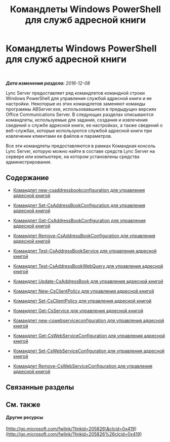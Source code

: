 ﻿---
title: Командлеты Windows PowerShell для служб адресной книги
TOCTitle: Командлеты Windows PowerShell для управления адресной книгой
ms:assetid: 73bfa949-5628-4156-ad20-fe07a0dc6216
ms:mtpsurl: https://technet.microsoft.com/ru-ru/library/Gg429708(v=OCS.15)
ms:contentKeyID: 49310175
ms.date: 12/10/2016
mtps_version: v=OCS.15
ms.translationtype: HT
---

# Командлеты Windows PowerShell для служб адресной книги

 

_**Дата изменения раздела:** 2016-12-08_

Lync Server предоставляет ряд командлетов командной строки Windows PowerShell для управления службой адресной книги и ее настройки. Некоторые из этих командлетов заменяют команды программы ABServer.exe, использовавшиеся в предыдущих версиях Office Communications Server. В следующих разделах описываются командлеты, используемые для задания, создания и извлечения сведений о службе адресной книги, ее настройках, а также сведений о веб-службах, которые используются службой адресной книги при извлечении клиентами ее файлов и параметров.

Все эти командлеты предоставляются в рамках Командная консоль Lync Server, которую можно найти в составе средств Lync Server на сервере или компьютере, на котором установлены средства администрирования.

## Содержание

  - [Командлет new-csaddressbookconfiguration для управления адресной книгой](lync-server-2013-new-csaddressbookconfiguration-for-address-book-management.md)

  - [Командлет Set-CsAddressBookConfiguration для управления адресной книгой](lync-server-2013-set-csaddressbookconfiguration-for-address-book-management.md)

  - [Командлет Get-CsAddressBookConfiguration для управления адресной книгой](lync-server-2013-get-csaddressbookconfiguration-for-address-book-management.md)

  - [Командлет Remove-CsAddressBookConfiguration для управления адресной книгой](lync-server-2013-remove-csaddressbookconfiguration-for-address-book-management.md)

  - [Командлет Test-CsAddressBookService для управления адресной книгой](lync-server-2013-test-csaddressbookservice-for-address-book-management.md)

  - [Командлет Test-CsAddressBookWebQuery для управления адресной книгой](lync-server-2013-test-csaddressbookwebquery-for-address-book-management.md)

  - [Командлет Update-CsAddressBook для управления адресной книгой](lync-server-2013-update-csaddressbook-for-address-book-management.md)

  - [Командлет New-CsClientPolicy для управления адресной книгой](lync-server-2013-new-csclientpolicy-for-address-book-management.md)

  - [Командлет Set-CsClientPolicy для управления адресной книгой](lync-server-2013-set-csclientpolicy-for-address-book-management.md)

  - [Командлет Get-CsService для управления адресной книгой](lync-server-2013-get-csservice-for-address-book-management.md)

  - [Командлет new-cswebserviceconfiguration для управления адресной книгой](lync-server-2013-new-cswebserviceconfiguration-for-address-book-management.md)

  - [Командлет Get-CsWebServiceConfiguration для управления адресной книгой](lync-server-2013-get-cswebserviceconfiguration-for-address-book-management.md)

  - [Командлет Set-CsWebServiceConfiguration для управления адресной книгой](lync-server-2013-set-cswebserviceconfiguration-for-address-book-management.md)

  - [Командлет Remove-CsWebServiceConfiguration для управления адресной книгой](lync-server-2013-remove-cswebserviceconfiguration-for-address-book-management.md)

## Связанные разделы

## См. также

#### Другие ресурсы

[http://go.microsoft.com/fwlink/?linkid=205826\&clcid=0x419](http://go.microsoft.com/fwlink/?linkid=205826%26clcid=0x419)

